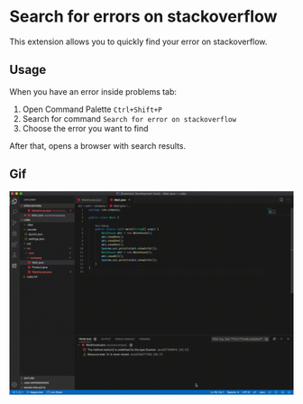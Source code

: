 # Search for errors on stackoverflow 
This extension allows you to quickly find your error on stackoverflow.
## Usage
When you have an error inside problems tab:
1. Open Command Palette `Ctrl+Shift+P`
2. Search for command `Search for error on stackoverflow`
3. Choose the error you want to find

After that, opens a browser with search results.
## Gif
![](https://github.com/kinoooshnik/vs_plugin_search_for_errors_on_stackoverflow/blob/develop/Demo.gif)